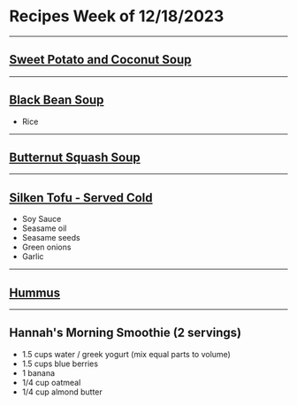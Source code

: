 # Recipes Week of 12/18/2023

---

## [Sweet Potato and Coconut Soup](./sweetPotatoAndCoconutCurrySoup.md)

---

## [Black Bean Soup](./blackBeanSoup.md)
- Rice

---

## [Butternut Squash Soup](./butternutSquashSoup.md)

---

## [Silken Tofu - Served Cold](https://www.cookerru.com/wprm_print/7116)

- Soy Sauce
- Seasame oil
- Seasame seeds
- Green onions
- Garlic

---

## [Hummus](./Hummus.md)

---

## Hannah's Morning Smoothie (2 servings)

- 1.5 cups water / greek yogurt (mix equal parts to volume)
- 1.5 cups blue berries
- 1 banana
- 1/4 cup oatmeal
- 1/4 cup almond butter